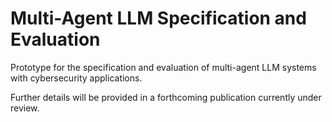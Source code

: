# Multi-Agent LLM Specification and Evaluation
Prototype for the specification and evaluation of multi-agent LLM systems with cybersecurity applications.

Further details will be provided in a forthcoming publication currently under review.
